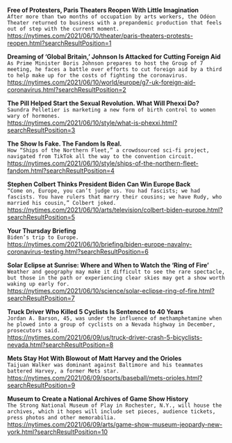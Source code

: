 **Free of Protesters, Paris Theaters Reopen With Little Imagination**\
`After more than two months of occupation by arts workers, the Odéon Theater returned to business with a prepandemic production that feels out of step with the current moment.`\
https://nytimes.com/2021/06/10/theater/paris-theaters-protests-reopen.html?searchResultPosition=1

**Dreaming of ‘Global Britain,’ Johnson Is Attacked for Cutting Foreign Aid**\
`As Prime Minister Boris Johnson prepares to host the Group of 7 meeting, he faces a battle over efforts to cut foreign aid by a third to help make up for the costs of fighting the coronavirus.`\
https://nytimes.com/2021/06/10/world/europe/g7-uk-foreign-aid-coronavirus.html?searchResultPosition=2

**The Pill Helped Start the Sexual Revolution. What Will Phexxi Do?**\
`Saundra Pelletier is marketing a new form of birth control to women wary of hormones.`\
https://nytimes.com/2021/06/10/style/what-is-phexxi.html?searchResultPosition=3

**The Show Is Fake. The Fandom Is Real.**\
`How “Ships of the Northern Fleet,” a crowdsourced sci-fi project, navigated from TikTok all the way to the convention circuit.`\
https://nytimes.com/2021/06/10/style/ships-of-the-northern-fleet-fandom.html?searchResultPosition=4

**Stephen Colbert Thinks President Biden Can Win Europe Back**\
`“Come on, Europe, you can’t judge us. You had fascists; we had fascists. You have rulers that marry their cousins; we have Rudy, who married his cousin,” Colbert joked.`\
https://nytimes.com/2021/06/10/arts/television/colbert-biden-europe.html?searchResultPosition=5

**Your Thursday Briefing**\
`Biden’s trip to Europe.`\
https://nytimes.com/2021/06/10/briefing/biden-europe-navalny-coronavirus-testing.html?searchResultPosition=6

**Solar Eclipse at Sunrise: Where and When to Watch the ‘Ring of Fire’**\
`Weather and geography may make it difficult to see the rare spectacle, but those in the path or experiencing clear skies may get a show worth waking up early for.`\
https://nytimes.com/2021/06/10/science/solar-eclipse-ring-of-fire.html?searchResultPosition=7

**Truck Driver Who Killed 5 Cyclists Is Sentenced to 40 Years**\
`Jordan A. Barson, 45, was under the influence of methamphetamine when he plowed into a group of cyclists on a Nevada highway in December, prosecutors said.`\
https://nytimes.com/2021/06/09/us/truck-driver-crash-5-bicyclists-nevada.html?searchResultPosition=8

**Mets Stay Hot With Blowout of Matt Harvey and the Orioles**\
`Taijuan Walker was dominant against Baltimore and his teammates battered Harvey, a former Mets star.`\
https://nytimes.com/2021/06/09/sports/baseball/mets-orioles.html?searchResultPosition=9

**Museum to Create a National Archives of Game Show History**\
`The Strong National Museum of Play in Rochester, N.Y., will house the archives, which it hopes will include set pieces, audience tickets, press photos and other memorabilia.`\
https://nytimes.com/2021/06/09/arts/game-show-museum-jeopardy-new-york.html?searchResultPosition=10

